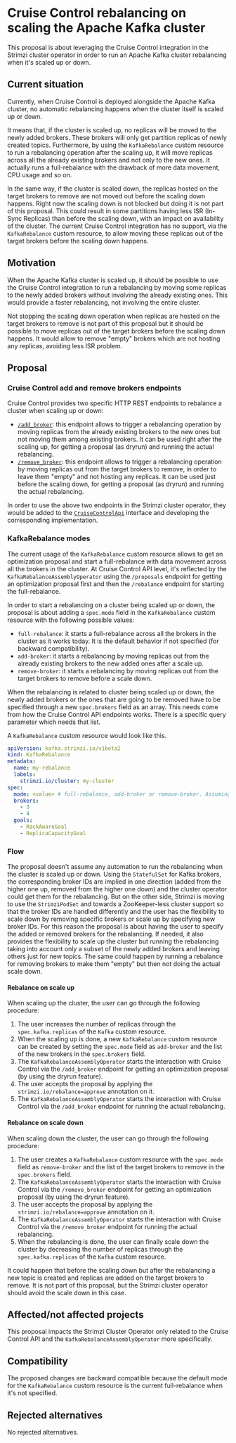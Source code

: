 # Cruise Control rebalancing on scaling the Apache Kafka cluster

This proposal is about leveraging the Cruise Control integration in the Strimzi cluster operator in order to run an Apache Kafka cluster rebalancing when it's scaled up or down.

## Current situation

Currently, when Cruise Control is deployed alongside the Apache Kafka cluster, no automatic rebalancing happens when the cluster itself is scaled up or down.

It means that, if the cluster is scaled up, no replicas will be moved to the newly added brokers.
These brokers will only get partition replicas of newly created topics.
Furthermore, by using the `KafkaRebalance` custom resource to run a rebalancing operation after the scaling up, it will move replicas across all the already existing brokers and not only to the new ones.
It actually runs a full-rebalance with the drawback of more data movement, CPU usage and so on.

In the same way, if the cluster is scaled down, the replicas hosted on the target brokers to remove are not moved out before the scaling down happens.
Right now the scaling down is not blocked but doing it is not part of this proposal.
This could result in some partitions having less ISR (In-Sync Replicas) than before the scaling down, with an impact on availability of the cluster.
The current Cruise Control integration has no support, via the `KafkaRebalance` custom resource, to allow moving these replicas out of the target brokers before the scaling down happens.

## Motivation

When the Apache Kafka cluster is scaled up, it should be possible to use the Cruise Control integration to run a rebalancing by moving some replicas to the newly added brokers without involving the already existing ones.
This would provide a faster rebalancing, not involving the entire cluster.

Not stopping the scaling down operation when replicas are hosted on the target brokers to remove is not part of this proposal but it should be possible to move replicas out of the target brokers before the scaling down happens.
It would allow to remove "empty" brokers which are not hosting any replicas, avoiding less ISR problem.

## Proposal

### Cruise Control add and remove brokers endpoints

Cruise Control provides two specific HTTP REST endpoints to rebalance a cluster when scaling up or down:

* [`/add_broker`](https://github.com/linkedin/cruise-control/wiki/REST-APIs#add-a-list-of-new-brokers-to-kafka-cluster): this endpoint allows to trigger a rebalancing operation by moving replicas from the already existing brokers to the new ones but not moving them among existing brokers. It can be used right after the scaling up, for getting a proposal (as dryrun) and running the actual rebalancing.
* [`/remove_broker`](https://github.com/linkedin/cruise-control/wiki/REST-APIs#decommission-a-list-of-brokers-from-the-kafka-cluster): this endpoint allows to trigger a rebalancing operation by moving replicas out from the target brokers to remove, in order to leave them "empty" and not hosting any replicas. It can be used just before the scaling down, for getting a proposal (as dryrun) and running the actual rebalancing.

In order to use the above two endpoints in the Strimzi cluster operator, they would be added to the [`CruiseControlApi`](https://github.com/strimzi/strimzi-kafka-operator/blob/main/cluster-operator/src/main/java/io/strimzi/operator/cluster/operator/resource/cruisecontrol/CruiseControlApi.java) interface and developing the corresponding implementation.

### KafkaRebalance modes

The current usage of the `KafkaRebalance` custom resource allows to get an optimization proposal and start a full-rebalance with data movement across all the brokers in the cluster.
At Cruise Control API level, it's reflected by the `KafkaRebalanceAssemblyOperator` using the `/proposals` endpoint for getting an optimization proposal first and then the `/rebalance` endpoint for starting the full-rebalance.

In order to start a rebalancing on a cluster being scaled up or down, the proposal is about adding a `spec.mode` field in the `KafkaRebalance` custom resource with the following possible values:

* `full-rebalance`: it starts a full-rebalance across all the brokers in the cluster as it works today. It is the default behavior if not specified (for backward compatibility).
* `add-broker`: it starts a rebalancing by moving replicas out from the already existing brokers to the new added ones after a scale up.
* `remove-broker`: it starts a rebalancing by moving replicas out from the target brokers to remove before a scale down.

When the rebalancing is related to cluster being scaled up or down, the newly added brokers or the ones that are going to be removed have to be specified through a new `spec.brokers` field as an array.
This needs come from how the Cruise Control API endpoints works. There is a specific query parameter which needs that list.

A `KafkaRebalance` custom resource would look like this.

```yaml
apiVersion: kafka.strimzi.io/v1beta2
kind: KafkaRebalance
metadata:
  name: my-rebalance
  labels:
    strimzi.io/cluster: my-cluster
spec:
  mode: <value> # full-rebalance, add-broker or remove-broker. Assuming full-rebalance by default if the field is not specified.
  brokers:
    - 3
    - 4
  goals:
    - RackAwareGoal
    - ReplicaCapacityGoal
```

### Flow

The proposal doesn't assume any automation to run the rebalancing when the cluster is scaled up or down.
Using the `StatefulSet` for Kafka brokers, the corresponding broker IDs are implied in one direction (added from the higher one up, removed from the higher one down) and the cluster operator could get them for the rebalancing.
But on the other side, Strimzi is moving to use the `StrimziPodSet` and towards a ZooKeeper-less cluster support so that the broker IDs are handled differently and the user has the flexibility to scale down by removing specific brokers or scale up by specifying new broker IDs.
For this reason the proposal is about having the user to specify the added or removed brokers for the rebalancing.
If needed, it also provides the flexibility to scale up the cluster but running the rebalancing taking into account only a subset of the newly added brokers and leaving others just for new topics.
The same could happen by running a rebalance for removing brokers to make them "empty" but then not doing the actual scale down.

#### Rebalance on scale up

When scaling up the cluster, the user can go through the following procedure:

1. The user increases the number of replicas through the `spec.kafka.replicas` of the `Kafka` custom resource.
2. When the scaling up is done, a new `KafkaRebalance` custom resource can be created by setting the `spec.mode` field as `add-broker` and the list of the new brokers in the `spec.brokers` field.
3. The `KafkaRebalanceAssemblyOperator` starts the interaction with Cruise Control via the `/add_broker` endpoint for getting an optimization proposal (by using the dryrun feature).
4. The user accepts the proposal by applying the `strimzi.io/rebalance=approve` annotation on it.
5. The `KafkaRebalanceAssemblyOperator` starts the interaction with Cruise Control via the `/add_broker` endpoint for running the actual rebalancing.

#### Rebalance on scale down

When scaling down the cluster, the user can go through the following procedure:

1. The user creates a `KafkaRebalance` custom resource with the `spec.mode` field as `remove-broker` and the list of the target brokers to remove in the `spec.brokers` field.
2. The `KafkaRebalanceAssemblyOperator` starts the interaction with Cruise Control via the `/remove_broker` endpoint for getting an optimization proposal (by using the dryrun feature).
3. The user accepts the proposal by applying the `strimzi.io/rebalance=approve` annotation on it.
4. The `KafkaRebalanceAssemblyOperator` starts the interaction with Cruise Control via the `/remove_broker` endpoint for running the actual rebalancing.
5. When the rebalancing is done, the user can finally scale down the cluster by decreasing the number of replicas through the `spec.kafka.replicas` of the `Kafka` custom resource.

It could happen that before the scaling down but after the rebalancing a new topic is created and replicas are added on the target brokers to remove.
It is not part of this proposal, but the Strimzi cluster operator should avoid the scale down in this case.

## Affected/not affected projects

This proposal impacts the Strimzi Cluster Operator only related to the Cruise Control API and the `KafkaRebalanceAssemblyOperator` more specifically.

## Compatibility

The proposed changes are backward compatible because the default mode for the `KafkaRebalance` custom resource is the current full-rebalance when it's not specified.

## Rejected alternatives

No rejected alternatives.
